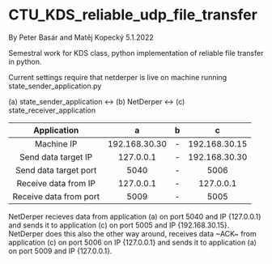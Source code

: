 # CTU_KDS_reliable_udp_file_transfer

By Peter Basár and Matěj Kopecký 5.1.2022

Semestral work for KDS class, python implementation of reliable file transfer in python.

Current settings require that netderper is live on machine running state_sender_application.py

(a) state_sender_application <-> (b) NetDerper <-> (c) state_receiver_application

|       Application      |       a       | b |       c       |
|:----------------------:|:-------------:|:-:|:-------------:|
|       Machine IP       | 192.168.30.30 | - | 192.168.30.15 |
|   Send data target IP  |   127.0.0.1   | - | 192.168.30.30 |
|  Send data target port |      5040     | - |      5006     |
|  Receive data from IP  |   127.0.0.1   | - |   127.0.0.1   |
| Receive data from port |      5009     | - |      5005     |

NetDerper recieves data from application (a) on port 5040 and IP {127.0.0.1} and sends it to application (c) on port 5005 and IP {192.168.30.15}.
NetDerper does this also the other way around, receives data ~ACK~ from application (c) on port 5006 on IP {127.0.0.1} and sends it to application (a) on port 5009 and IP {127.0.0.1}.  